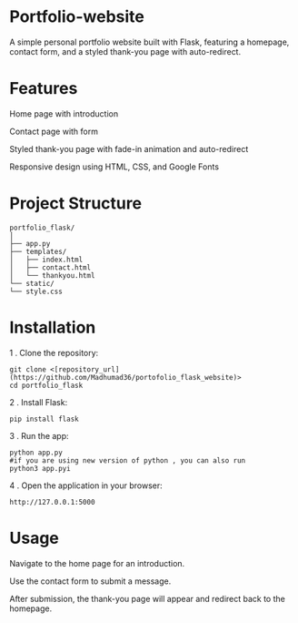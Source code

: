 # Portfolio-website
A simple personal portfolio website built with Flask, featuring a homepage, contact form, and a styled thank-you page with auto-redirect.

# Features
Home page with introduction

Contact page with form

Styled thank-you page with fade-in animation and auto-redirect

Responsive design using HTML, CSS, and Google Fonts

# Project Structure
    portfolio_flask/
    │  
    ├── app.py
    ├── templates/
    │   ├── index.html
    │   ├── contact.html
    │   └── thankyou.html
    └── static/
    └── style.css
    
# Installation
1 . Clone the repository:

    git clone <[repository_url](https://github.com/Madhumad36/portofolio_flask_website)>
    cd portfolio_flask

2 . Install Flask:

    pip install flask


3 . Run the app:

    python app.py
    #if you are using new version of python , you can also run
    python3 app.pyi 


4 . Open the application in your browser:

    http://127.0.0.1:5000


# Usage
Navigate to the home page for an introduction.

Use the contact form to submit a message.

After submission, the thank-you page will appear and redirect back to the homepage.
